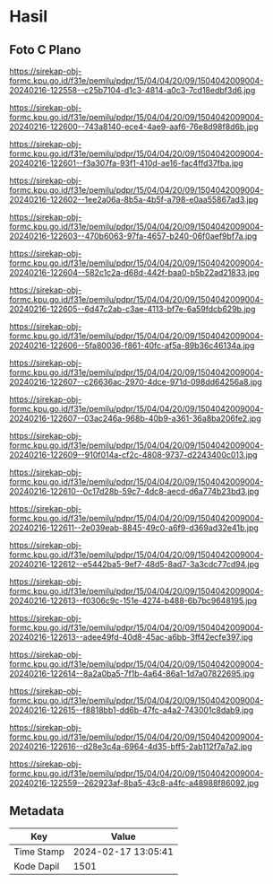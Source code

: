 # Hasil

## Foto C Plano

https://sirekap-obj-formc.kpu.go.id/f31e/pemilu/pdpr/15/04/04/20/09/1504042009004-20240216-122558--c25b7104-d1c3-4814-a0c3-7cd18edbf3d6.jpg

https://sirekap-obj-formc.kpu.go.id/f31e/pemilu/pdpr/15/04/04/20/09/1504042009004-20240216-122600--743a8140-ece4-4ae9-aaf6-76e8d98f8d6b.jpg

https://sirekap-obj-formc.kpu.go.id/f31e/pemilu/pdpr/15/04/04/20/09/1504042009004-20240216-122601--f3a307fa-93f1-410d-ae16-fac4ffd37fba.jpg

https://sirekap-obj-formc.kpu.go.id/f31e/pemilu/pdpr/15/04/04/20/09/1504042009004-20240216-122602--1ee2a06a-8b5a-4b5f-a798-e0aa55867ad3.jpg

https://sirekap-obj-formc.kpu.go.id/f31e/pemilu/pdpr/15/04/04/20/09/1504042009004-20240216-122603--470b6063-97fa-4657-b240-06f0aef9bf7a.jpg

https://sirekap-obj-formc.kpu.go.id/f31e/pemilu/pdpr/15/04/04/20/09/1504042009004-20240216-122604--582c1c2a-d68d-442f-baa0-b5b22ad21833.jpg

https://sirekap-obj-formc.kpu.go.id/f31e/pemilu/pdpr/15/04/04/20/09/1504042009004-20240216-122605--6d47c2ab-c3ae-4113-bf7e-6a59fdcb629b.jpg

https://sirekap-obj-formc.kpu.go.id/f31e/pemilu/pdpr/15/04/04/20/09/1504042009004-20240216-122606--5fa80036-f861-40fc-af5a-89b36c46134a.jpg

https://sirekap-obj-formc.kpu.go.id/f31e/pemilu/pdpr/15/04/04/20/09/1504042009004-20240216-122607--c26636ac-2970-4dce-971d-098dd64256a8.jpg

https://sirekap-obj-formc.kpu.go.id/f31e/pemilu/pdpr/15/04/04/20/09/1504042009004-20240216-122607--03ac246a-968b-40b9-a361-36a8ba206fe2.jpg

https://sirekap-obj-formc.kpu.go.id/f31e/pemilu/pdpr/15/04/04/20/09/1504042009004-20240216-122609--910f014a-cf2c-4808-9737-d2243400c013.jpg

https://sirekap-obj-formc.kpu.go.id/f31e/pemilu/pdpr/15/04/04/20/09/1504042009004-20240216-122610--0c17d28b-59c7-4dc8-aecd-d6a774b23bd3.jpg

https://sirekap-obj-formc.kpu.go.id/f31e/pemilu/pdpr/15/04/04/20/09/1504042009004-20240216-122611--2e039eab-8845-49c0-a6f9-d369ad32e41b.jpg

https://sirekap-obj-formc.kpu.go.id/f31e/pemilu/pdpr/15/04/04/20/09/1504042009004-20240216-122612--e5442ba5-9ef7-48d5-8ad7-3a3cdc77cd94.jpg

https://sirekap-obj-formc.kpu.go.id/f31e/pemilu/pdpr/15/04/04/20/09/1504042009004-20240216-122613--f0306c9c-151e-4274-b488-6b7bc9648195.jpg

https://sirekap-obj-formc.kpu.go.id/f31e/pemilu/pdpr/15/04/04/20/09/1504042009004-20240216-122613--adee49fd-40d8-45ac-a6bb-3ff42ecfe397.jpg

https://sirekap-obj-formc.kpu.go.id/f31e/pemilu/pdpr/15/04/04/20/09/1504042009004-20240216-122614--8a2a0ba5-7f1b-4a64-86a1-1d7a07822695.jpg

https://sirekap-obj-formc.kpu.go.id/f31e/pemilu/pdpr/15/04/04/20/09/1504042009004-20240216-122615--f8818bb1-dd6b-47fc-a4a2-743001c8dab9.jpg

https://sirekap-obj-formc.kpu.go.id/f31e/pemilu/pdpr/15/04/04/20/09/1504042009004-20240216-122616--d28e3c4a-6964-4d35-bff5-2ab112f7a7a2.jpg

https://sirekap-obj-formc.kpu.go.id/f31e/pemilu/pdpr/15/04/04/20/09/1504042009004-20240216-122559--262923af-8ba5-43c8-a4fc-a48988f86092.jpg


## Metadata

| Key        | Value               |
| ---------- | ------------------- |
| Time Stamp | 2024-02-17 13:05:41 |
| Kode Dapil | 1501                |



